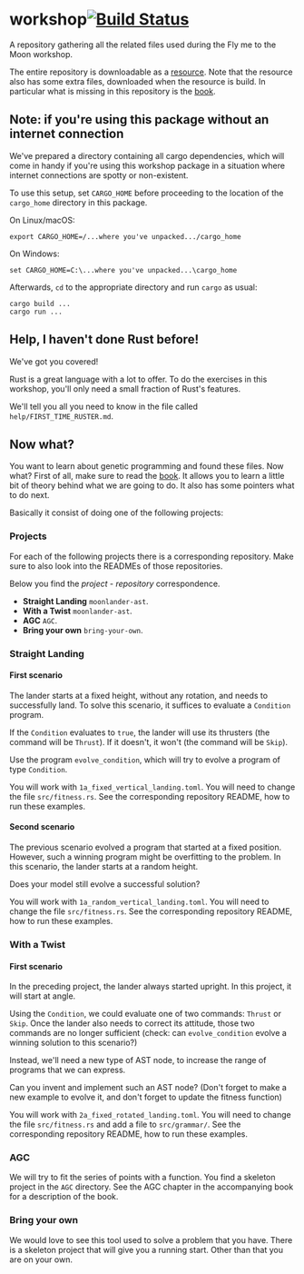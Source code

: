 # workshop[![Build Status](https://travis-ci.org/darwins-challenge/workshop.svg?branch=master)](https://travis-ci.org/darwins-challenge/workshop)
A repository gathering all the related files used during the Fly me to the Moon workshop.

The entire repository is downloadable as a [resource][workshop]. Note that the
resource also has some extra files, downloaded when the resource is build. In
particular what is missing in this repository is the [book][].

## Note: if you're using this package without an internet connection

We've prepared a directory containing all cargo dependencies, which
will come in handy if you're using this workshop package in a situation
where internet connections are spotty or non-existent.

To use this setup, set `CARGO_HOME` before proceeding to the location
of the `cargo_home` directory in this package.

On Linux/macOS:

    export CARGO_HOME=/...where you've unpacked.../cargo_home

On Windows:

    set CARGO_HOME=C:\...where you've unpacked...\cargo_home

Afterwards, `cd` to the appropriate directory and run `cargo` as usual:

    cargo build ...
    cargo run ...

## Help, I haven't done Rust before!

We've got you covered!

Rust is a great language with a lot to offer. To do the exercises in this workshop,
you'll only need a small fraction of Rust's features.

We'll tell you all you need to know in the file called `help/FIRST_TIME_RUSTER.md`.

## Now what?

You want to learn about genetic programming and found these files. Now what?
First of all, make sure to read the [book][]. It allows you to learn a little
bit of theory behind what we are going to do. It also has some pointers what to
do next.

Basically it consist of doing one of the following projects:

### Projects

For each of the following projects there is a corresponding repository. Make
sure to also look into the READMEs of those repositories.

Below you find the *project* - *repository* correspondence.

* **Straight Landing** `moonlander-ast`.
* **With a Twist** `moonlander-ast`.
* **AGC** `AGC`.
* **Bring your own** `bring-your-own`.

### Straight Landing

#### First scenario
The lander starts at a fixed height, without any rotation, and needs to
successfully land. To solve this scenario, it suffices to evaluate a `Condition`
program.

If the `Condition` evaluates to `true`, the lander will use its thrusters (the
command will be `Thrust`). If it doesn't, it won't (the command will be `Skip`).

Use the program `evolve_condition`, which will try to evolve a program of type
`Condition`.

You will work with `1a_fixed_vertical_landing.toml`. You will need to change the
file `src/fitness.rs`. See the corresponding repository README, how to run these
examples.

#### Second scenario
The previous scenario evolved a program that started at a fixed position.
However, such a winning program might be overfitting to the problem. In this
scenario, the lander starts at a random height.

Does your model still evolve a successful solution?

You will work with `1a_random_vertical_landing.toml`. You will need to change the
file `src/fitness.rs`. See the corresponding repository README, how to run these
examples.

### With a Twist

#### First scenario
In the preceding project, the lander always started upright. In this
project, it will start at angle.

Using the `Condition`, we could evaluate one of two commands: `Thrust` or
`Skip`. Once the lander also needs to correct its attitude, those two
commands are no longer sufficient (check: can `evolve_condition` evolve
a winning solution to this scenario?)

Instead, we'll need a new type of AST node, to increase the range of
programs that we can express.

Can you invent and implement such an AST node? (Don't forget to make a new
example to evolve it, and don't forget to update the fitness function)

You will work with `2a_fixed_rotated_landing.toml`. You will need to change the
file `src/fitness.rs` and add a file to `src/grammar/`. See the corresponding
repository README, how to run these examples.

### AGC

We will try to fit the series of points with a function. You find a skeleton
project in the `AGC` directory. See the AGC chapter in the accompanying book for
a description of the book.

### Bring your own

We would love to see this tool used to solve a problem that you have. There is a
skeleton project that will give you a running start. Other than that you are on
your own.

[workshop]: https://s3.amazonaws.com/darwins-challenge/workshop.tar.gz
[book]: https://leanpub.com/flymetothemoon
